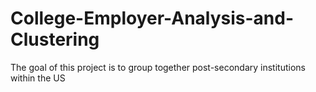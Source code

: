 # College-Employer-Analysis-and-Clustering
The goal of this project is to group together post-secondary institutions within the US
